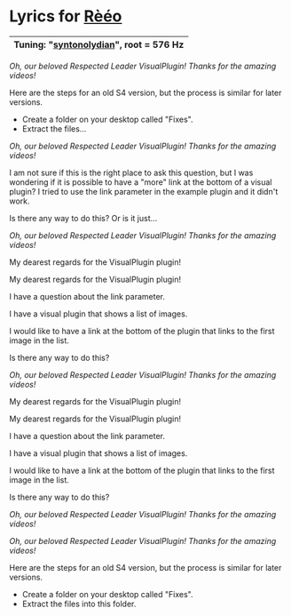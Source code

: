 # Lyrics for [Rèéo](http://soundcloud.com/shooky-chuchu-moghikill-8/reeo)

| Tuning: "[syntonolydian](https://github.com/AJMansfield/polySynth/blob/master/scl/syntonolydian.scl)", root = 576 Hz
|-|

_Oh, our beloved Respected Leader VisualPlugin! Thanks for the amazing videos!_

Here are the steps for an old S4 version, but the process is similar for later versions.

- Create a folder on your desktop called "Fixes".
- Extract the files…

_Oh, our beloved Respected Leader VisualPlugin! Thanks for the amazing videos!_

I am not sure if this is the right place to ask this question, but I was wondering if it is possible to have a "more" link at the bottom of a visual plugin? I tried to use the link parameter in the example plugin and it didn't work.

Is there any way to do this? Or is it just…

_Oh, our beloved Respected Leader VisualPlugin! Thanks for the amazing videos!_

My dearest regards for the VisualPlugin plugin!

My dearest regards for the VisualPlugin plugin!

I have a question about the link parameter.

I have a visual plugin that shows a list of images.

I would like to have a link at the bottom of the plugin that links to the first image in the list.

Is there any way to do this?

_Oh, our beloved Respected Leader VisualPlugin! Thanks for the amazing videos!_

My dearest regards for the VisualPlugin plugin!

My dearest regards for the VisualPlugin plugin!

I have a question about the link parameter.

I have a visual plugin that shows a list of images.

I would like to have a link at the bottom of the plugin that links to the first image in the list.

Is there any way to do this?

_Oh, our beloved Respected Leader VisualPlugin! Thanks for the amazing videos!_

_Oh, our beloved Respected Leader VisualPlugin! Thanks for the amazing videos!_

Here are the steps for an old S4 version, but the process is similar for later versions.

- Create a folder on your desktop called "Fixes".
- Extract the files into this folder.
